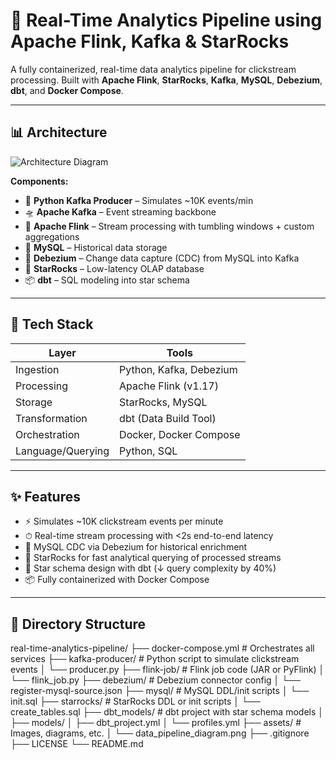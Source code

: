 # 🚀 Real-Time Analytics Pipeline using Apache Flink, Kafka & StarRocks

A fully containerized, real-time data analytics pipeline for clickstream processing. Built with **Apache Flink**, **StarRocks**, **Kafka**, **MySQL**, **Debezium**, **dbt**, and **Docker Compose**.

---

## 📊 Architecture

![Architecture Diagram](./assets/data_pipeline_diagram.png)

**Components:**
- 🐍 **Python Kafka Producer** – Simulates ~10K events/min
- 🛸 **Apache Kafka** – Event streaming backbone
- 🔁 **Apache Flink** – Stream processing with tumbling windows + custom aggregations
- 🐘 **MySQL** – Historical data storage
- 🔁 **Debezium** – Change data capture (CDC) from MySQL into Kafka
- 💎 **StarRocks** – Low-latency OLAP database
- 📦 **dbt** – SQL modeling into star schema

---

## 🧰 Tech Stack

| Layer              | Tools                                  |
|-------------------|----------------------------------------|
| Ingestion          | Python, Kafka, Debezium                |
| Processing         | Apache Flink (v1.17)                   |
| Storage            | StarRocks, MySQL                       |
| Transformation     | dbt (Data Build Tool)                  |
| Orchestration      | Docker, Docker Compose                 |
| Language/Querying  | Python, SQL                            |

---

## ✨ Features

- ⚡ Simulates ~10K clickstream events per minute
- ⏱ Real-time stream processing with <2s end-to-end latency
- 🔄 MySQL CDC via Debezium for historical enrichment
- 💾 StarRocks for fast analytical querying of processed streams
- 🔧 Star schema design with dbt (↓ query complexity by 40%)
- 📦 Fully containerized with Docker Compose

---

## 📂 Directory Structure

real-time-analytics-pipeline/
├── docker-compose.yml           # Orchestrates all services
├── kafka-producer/              # Python script to simulate clickstream events
│   └── producer.py
├── flink-job/                   # Flink job code (JAR or PyFlink)
│   └── flink_job.py
├── debezium/                    # Debezium connector config
│   └── register-mysql-source.json
├── mysql/                       # MySQL DDL/init scripts
│   └── init.sql
├── starrocks/                   # StarRocks DDL or init scripts
│   └── create_tables.sql
├── dbt_models/                  # dbt project with star schema models
│   ├── models/
│   ├── dbt_project.yml
│   └── profiles.yml
├── assets/                      # Images, diagrams, etc.
│   └── data_pipeline_diagram.png
├── .gitignore
├── LICENSE
└── README.md


